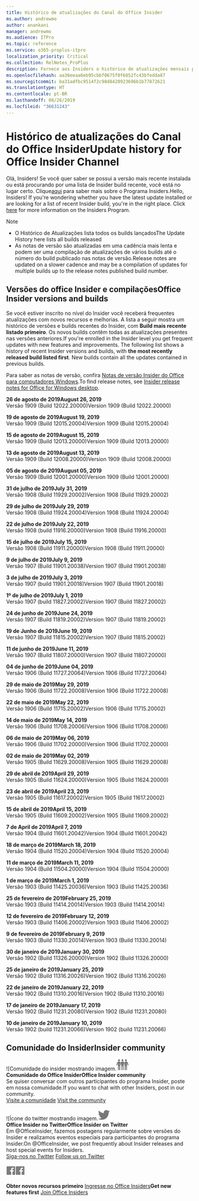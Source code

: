 ```yaml
---
title: Histórico de atualizações do Canal do Office Insider
ms.author: andrewmo
author: anankani
manager: andrewmo
ms.audience: ITPro
ms.topic: reference
ms.service: o365-proplus-itpro
localization_priority: Critical
ms.collection: RelNotes_ProPlus
description: Fornece aos Insiders o histórico de atualizações mensais para os lançamentos do Canal Mensal Insider – Modo Rápido para a área de trabalho do Windows
ms.openlocfilehash: aa36eeaa6eb95cbbf0675f0f6852fc43bfedda87
ms.sourcegitcommit: ba31adfbc9514f2c98d8420923696b1b77872621
ms.translationtype: HT
ms.contentlocale: pt-BR
ms.lasthandoff: 08/26/2019
ms.locfileid: "36631243"
---
```

# <a name="update-history-for-office-insider-channel"></a><span data-ttu-id="15490-103">Histórico de atualizações do Canal do Office Insider</span><span class="sxs-lookup"><span data-stu-id="15490-103">Update history for Office Insider Channel</span></span>

<span data-ttu-id="15490-p101">Olá, Insiders! Se você quer saber se possui a versão mais recente instalada ou está procurando por uma lista de Insider build recente, você está no lugar certo. Clique[aqui](https://insider.office.com/) para saber mais sobre o Programa Insiders.</span><span class="sxs-lookup"><span data-stu-id="15490-p101">Hello, Insiders! If you're wondering whether you have the latest update installed or are looking for a list of recent Insider build, you're in the right place. Click [here](https://insider.office.com/) for more information on the Insiders Program.</span></span>

> [!NOTE]
> - <span data-ttu-id="15490-107">O Histórico de Atualizações lista todos os builds lançados</span><span class="sxs-lookup"><span data-stu-id="15490-107">The Update History here lists all builds released</span></span>
> - <span data-ttu-id="15490-108">As notas de versão são atualizadas em uma cadência mais lenta e podem ser uma compilação de atualizações de vários builds até o número do build publicado nas notas de versão.</span><span class="sxs-lookup"><span data-stu-id="15490-108">Release notes are updated on a slower cadence and may be a compilation of updates for multiple builds up to the release notes published build number.</span></span>



## <a name="office-insider-versions-and-builds"></a><span data-ttu-id="15490-109">Versões do office Insider e compilações</span><span class="sxs-lookup"><span data-stu-id="15490-109">Office Insider versions and builds</span></span>

<span data-ttu-id="15490-p102">Se você estiver inscrito no nível do Insider você receberá frequentes atualizações com novos recursos e melhorias. A lista a seguir mostra um histórico de versões e builds recentes do Insider, com **Build mais recente listado primeiro**. Os novos builds contêm todas as atualizações presentes nas versões anteriores.</span><span class="sxs-lookup"><span data-stu-id="15490-p102">If you're enrolled in the Insider level you get frequent updates with new features and improvements. The following list shows a history of recent Insider versions and builds, with **the most recently released build listed first**. New builds contain all the updates contained in previous builds.</span></span> 

<span data-ttu-id="15490-113">Para saber as notas de versão, confira [Notas de versão Insider do Office para computadores Windows](https://docs.microsoft.com/pt-BR/OfficeUpdates/release-notes-office-insider).</span><span class="sxs-lookup"><span data-stu-id="15490-113">To find release notes, see [Insider release notes for Office for Windows desktop](https://docs.microsoft.com/pt-BR/OfficeUpdates/release-notes-office-insider).</span></span>

[//]: # (NÃO REMOVA)

<span data-ttu-id="15490-115">**26 de agosto de 2019**</span><span class="sxs-lookup"><span data-stu-id="15490-115">**August 26, 2019**</span></span><br/>
<span data-ttu-id="15490-116">Versão 1909 (Build 12022.20000)</span><span class="sxs-lookup"><span data-stu-id="15490-116">Version 1909 (Build 12022.20000)</span></span><br/>

<span data-ttu-id="15490-117">**19 de agosto de 2019**</span><span class="sxs-lookup"><span data-stu-id="15490-117">**August 19, 2019**</span></span><br/>
<span data-ttu-id="15490-118">Versão 1909 (Build 12015.20004)</span><span class="sxs-lookup"><span data-stu-id="15490-118">Version 1909 (Build 12015.20004)</span></span><br/>

<span data-ttu-id="15490-119">**15 de agosto de 2019**</span><span class="sxs-lookup"><span data-stu-id="15490-119">**August 15, 2019**</span></span><br/>
<span data-ttu-id="15490-120">Versão 1909 (Build 12013.20000)</span><span class="sxs-lookup"><span data-stu-id="15490-120">Version 1909 (Build 12013.20000)</span></span><br/>

<span data-ttu-id="15490-121">**13 de agosto de 2019**</span><span class="sxs-lookup"><span data-stu-id="15490-121">**August 13, 2019**</span></span><br/>
<span data-ttu-id="15490-122">Versão 1909 (Build 12008.20000)</span><span class="sxs-lookup"><span data-stu-id="15490-122">Version 1909 (Build 12008.20000)</span></span><br/>

<span data-ttu-id="15490-123">**05 de agosto de 2019**</span><span class="sxs-lookup"><span data-stu-id="15490-123">**August 05, 2019**</span></span><br/>
<span data-ttu-id="15490-124">Versão 1909 (Build 12001.20000)</span><span class="sxs-lookup"><span data-stu-id="15490-124">Version 1909 (Build 12001.20000)</span></span><br/>

<span data-ttu-id="15490-125">**31 de julho de 2019**</span><span class="sxs-lookup"><span data-stu-id="15490-125">**July 31, 2019**</span></span><br/>
<span data-ttu-id="15490-126">Versão 1908 (Build 11929.20002)</span><span class="sxs-lookup"><span data-stu-id="15490-126">Version 1908 (Build 11929.20002)</span></span><br/>

<span data-ttu-id="15490-127">**29 de julho de 2019**</span><span class="sxs-lookup"><span data-stu-id="15490-127">**July 29, 2019**</span></span><br/>
<span data-ttu-id="15490-128">Versão 1908 (Build 11924.20004)</span><span class="sxs-lookup"><span data-stu-id="15490-128">Version 1908 (Build 11924.20004)</span></span><br/>

<span data-ttu-id="15490-129">**22 de julho de 2019**</span><span class="sxs-lookup"><span data-stu-id="15490-129">**July 22, 2019**</span></span><br/>
<span data-ttu-id="15490-130">Versão 1908 (build 11916.20000)</span><span class="sxs-lookup"><span data-stu-id="15490-130">Version 1908 (Build 11916.20000)</span></span><br/>

<span data-ttu-id="15490-131">**15 de julho de 2019**</span><span class="sxs-lookup"><span data-stu-id="15490-131">**July 15, 2019**</span></span><br/>
<span data-ttu-id="15490-132">Versão 1908 (Build 11911.20000)</span><span class="sxs-lookup"><span data-stu-id="15490-132">Version 1908 (Build 11911.20000)</span></span><br/>

<span data-ttu-id="15490-133">**9 de julho de 2019**</span><span class="sxs-lookup"><span data-stu-id="15490-133">**July 9, 2019**</span></span><br/>
<span data-ttu-id="15490-134">Versão 1907 (Build 11901.20038)</span><span class="sxs-lookup"><span data-stu-id="15490-134">Version 1907 (Build 11901.20038)</span></span><br/>

<span data-ttu-id="15490-135">**3 de julho de 2019**</span><span class="sxs-lookup"><span data-stu-id="15490-135">**July 3, 2019**</span></span><br/>
<span data-ttu-id="15490-136">Versão 1907 (build 11901.20018)</span><span class="sxs-lookup"><span data-stu-id="15490-136">Version 1907 (Build 11901.20018)</span></span><br/>

<span data-ttu-id="15490-137">**1º de julho de 2019**</span><span class="sxs-lookup"><span data-stu-id="15490-137">**July 1, 2019**</span></span><br/>
<span data-ttu-id="15490-138">Versão 1907 (build 11827.20002)</span><span class="sxs-lookup"><span data-stu-id="15490-138">Version 1907 (Build 11827.20002)</span></span><br/>

<span data-ttu-id="15490-139">**24 de junho de 2019**</span><span class="sxs-lookup"><span data-stu-id="15490-139">**June 24, 2019**</span></span><br/>
<span data-ttu-id="15490-140">Versão 1907 (Build 11819.20002)</span><span class="sxs-lookup"><span data-stu-id="15490-140">Version 1907 (Build 11819.20002)</span></span><br/>

<span data-ttu-id="15490-141">**19 de Junho de 2019**</span><span class="sxs-lookup"><span data-stu-id="15490-141">**June 19, 2019**</span></span><br/>
<span data-ttu-id="15490-142">Versão 1907 (Build 11815.20002)</span><span class="sxs-lookup"><span data-stu-id="15490-142">Version 1907 (Build 11815.20002)</span></span><br/>

<span data-ttu-id="15490-143">**11 de junho de 2019**</span><span class="sxs-lookup"><span data-stu-id="15490-143">**June 11, 2019**</span></span><br/>
<span data-ttu-id="15490-144">Versão 1907 (Build 11807.20000)</span><span class="sxs-lookup"><span data-stu-id="15490-144">Version 1907 (Build 11807.20000)</span></span><br/>

<span data-ttu-id="15490-145">**04 de junho de 2019**</span><span class="sxs-lookup"><span data-stu-id="15490-145">**June 04, 2019**</span></span><br/>
<span data-ttu-id="15490-146">Versão 1906 (Build 11727.20064)</span><span class="sxs-lookup"><span data-stu-id="15490-146">Version 1906 (Build 11727.20064)</span></span><br/>


<span data-ttu-id="15490-147">**29 de maio de 2019**</span><span class="sxs-lookup"><span data-stu-id="15490-147">**May 29, 2019**</span></span><br/>
<span data-ttu-id="15490-148">Versão 1906 (Build 11722.20008)</span><span class="sxs-lookup"><span data-stu-id="15490-148">Version 1906 (Build 11722.20008)</span></span><br/>

<span data-ttu-id="15490-149">**22 de maio de 2019**</span><span class="sxs-lookup"><span data-stu-id="15490-149">**May 22, 2019**</span></span><br/> <span data-ttu-id="15490-150">Versão 1906 (Build 11715.20002)</span><span class="sxs-lookup"><span data-stu-id="15490-150">Version 1906 (Build 11715.20002)</span></span><br/> 

<span data-ttu-id="15490-151">**14 de maio de 2019**</span><span class="sxs-lookup"><span data-stu-id="15490-151">**May 14, 2019**</span></span><br/> <span data-ttu-id="15490-152">Versão 1906 (Build 11708.20006)</span><span class="sxs-lookup"><span data-stu-id="15490-152">Version 1906 (Build 11708.20006)</span></span><br/>

<span data-ttu-id="15490-153">**06 de maio de 2019**</span><span class="sxs-lookup"><span data-stu-id="15490-153">**May 06, 2019**</span></span><br/>
<span data-ttu-id="15490-154">Versão 1906 (Build 11702.20000)</span><span class="sxs-lookup"><span data-stu-id="15490-154">Version 1906 (Build 11702.20000)</span></span><br/>

<span data-ttu-id="15490-155">**02 de maio de 2019**</span><span class="sxs-lookup"><span data-stu-id="15490-155">**May 02, 2019**</span></span><br/>
<span data-ttu-id="15490-156">Versão 1905 (Build 11629.20008)</span><span class="sxs-lookup"><span data-stu-id="15490-156">Version 1905 (Build 11629.20008)</span></span><br/>

<span data-ttu-id="15490-157">**29 de abril de 2019**</span><span class="sxs-lookup"><span data-stu-id="15490-157">**April 29, 2019**</span></span><br/>
<span data-ttu-id="15490-158">Versão 1905 (Build 11624.20000)</span><span class="sxs-lookup"><span data-stu-id="15490-158">Version 1905 (Build 11624.20000)</span></span><br/>

<span data-ttu-id="15490-159">**23 de abril de 2019**</span><span class="sxs-lookup"><span data-stu-id="15490-159">**April 23, 2019**</span></span><br/> <span data-ttu-id="15490-160">Versão 1905 (Build 11617.20002)</span><span class="sxs-lookup"><span data-stu-id="15490-160">Version 1905 (Build 11617.20002)</span></span><br/>

<span data-ttu-id="15490-161">**15 de abril de 2019**</span><span class="sxs-lookup"><span data-stu-id="15490-161">**April 15, 2019**</span></span><br/> <span data-ttu-id="15490-162">Versão 1905 (Build 11609.20002)</span><span class="sxs-lookup"><span data-stu-id="15490-162">Version 1905 (Build 11609.20002)</span></span><br/>

<span data-ttu-id="15490-163">**7 de April de 2019**</span><span class="sxs-lookup"><span data-stu-id="15490-163">**April 7, 2019**</span></span><br/> <span data-ttu-id="15490-164">Versão 1904 (Build 11601.20042)</span><span class="sxs-lookup"><span data-stu-id="15490-164">Version 1904 (Build 11601.20042)</span></span><br/>

<span data-ttu-id="15490-165">**18 de março de 2019**</span><span class="sxs-lookup"><span data-stu-id="15490-165">**March 18, 2019**</span></span><br/> <span data-ttu-id="15490-166">Versão 1904 (Build 11520.20004)</span><span class="sxs-lookup"><span data-stu-id="15490-166">Version 1904 (Build 11520.20004)</span></span><br/>

<span data-ttu-id="15490-167">**11 de março de 2019**</span><span class="sxs-lookup"><span data-stu-id="15490-167">**March 11, 2019**</span></span><br/> <span data-ttu-id="15490-168">Versão 1904 (Build 11504.20000)</span><span class="sxs-lookup"><span data-stu-id="15490-168">Version 1904 (Build 11504.20000)</span></span><br/>

<span data-ttu-id="15490-169">**1 de março de 2019**</span><span class="sxs-lookup"><span data-stu-id="15490-169">**March 1, 2019**</span></span><br/> <span data-ttu-id="15490-170">Versão 1903 (Build 11425.20036)</span><span class="sxs-lookup"><span data-stu-id="15490-170">Version 1903 (Build 11425.20036)</span></span><br/> 

<span data-ttu-id="15490-171">**25 de fevereiro de 2019**</span><span class="sxs-lookup"><span data-stu-id="15490-171">**February 25, 2019**</span></span><br/> <span data-ttu-id="15490-172">Versão 1903 (Build 11414.20014)</span><span class="sxs-lookup"><span data-stu-id="15490-172">Version 1903 (Build 11414.20014)</span></span><br/> 

<span data-ttu-id="15490-173">**12 de fevereiro de 2019**</span><span class="sxs-lookup"><span data-stu-id="15490-173">**February 12, 2019**</span></span><br/> <span data-ttu-id="15490-174">Versão 1903 (Build 11406.20002)</span><span class="sxs-lookup"><span data-stu-id="15490-174">Version 1903 (Build 11406.20002)</span></span><br/> 

<span data-ttu-id="15490-175">**9 de fevereiro de 2019**</span><span class="sxs-lookup"><span data-stu-id="15490-175">**February 9, 2019**</span></span><br/> <span data-ttu-id="15490-176">Versão 1903 (Build 11330.20014)</span><span class="sxs-lookup"><span data-stu-id="15490-176">Version 1903 (Build 11330.20014)</span></span><br/> 

<span data-ttu-id="15490-177">**30 de janeiro de 2019**</span><span class="sxs-lookup"><span data-stu-id="15490-177">**January 30, 2019**</span></span><br/> <span data-ttu-id="15490-178">Versão 1902 (Build 11326.20000)</span><span class="sxs-lookup"><span data-stu-id="15490-178">Version 1902 (Build 11326.20000)</span></span><br/> 

<span data-ttu-id="15490-179">**25 de janeiro de 2019**</span><span class="sxs-lookup"><span data-stu-id="15490-179">**January 25, 2019**</span></span><br/> <span data-ttu-id="15490-180">Versão 1902 (Build 11316.20026)</span><span class="sxs-lookup"><span data-stu-id="15490-180">Version 1902 (Build 11316.20026)</span></span><br/> 

<span data-ttu-id="15490-181">**22 de janeiro de 2019**</span><span class="sxs-lookup"><span data-stu-id="15490-181">**January 22, 2019**</span></span><br/> <span data-ttu-id="15490-182">Versão 1902 (Build 11310.20016)</span><span class="sxs-lookup"><span data-stu-id="15490-182">Version 1902 (Build 11310.20016)</span></span><br/> 

<span data-ttu-id="15490-183">**17 de janeiro de 2019**</span><span class="sxs-lookup"><span data-stu-id="15490-183">**January 17, 2019**</span></span><br/> <span data-ttu-id="15490-184">Versão 1902 (Build 11231.20080)</span><span class="sxs-lookup"><span data-stu-id="15490-184">Version 1902 (Build 11231.20080)</span></span><br/>

<span data-ttu-id="15490-185">**10 de janeiro de 2019**</span><span class="sxs-lookup"><span data-stu-id="15490-185">**January 10, 2019**</span></span><br/> <span data-ttu-id="15490-186">Versão 1902 (build 11231.20066)</span><span class="sxs-lookup"><span data-stu-id="15490-186">Version 1902 (build 11231.20066)</span></span><br/> 


## <a name="insider-community"></a><span data-ttu-id="15490-187">Comunidade do Insider</span><span class="sxs-lookup"><span data-stu-id="15490-187">Insider community</span></span>

<span data-ttu-id="15490-188">![Comunidade do insider mostrando imagem.</span><span class="sxs-lookup"><span data-stu-id="15490-188">![Image showing insider community.</span></span> ](images/insidercommunity.png) <br/>
<span data-ttu-id="15490-189">**Comunidade do Office Insider**</span><span class="sxs-lookup"><span data-stu-id="15490-189">**Office Insider community**</span></span><br/> <span data-ttu-id="15490-190">Se quiser conversar com outros participantes do programa Insider, poste em nossa comunidade.</span><span class="sxs-lookup"><span data-stu-id="15490-190">If you want to chat with other Insiders, post in our community.</span></span><br/><span data-ttu-id="15490-191"> 
[Visite a comunidade](https://go.microsoft.com/fwlink/?linkid=843493)</span><span class="sxs-lookup"><span data-stu-id="15490-191"> 
[Visit the community](https://go.microsoft.com/fwlink/?linkid=843493)</span></span><br/> 

<span data-ttu-id="15490-192">![Ícone do twitter mostrando imagem.</span><span class="sxs-lookup"><span data-stu-id="15490-192">![Image showing twitter icon.</span></span> ](images/twitter.png)<br/>
<span data-ttu-id="15490-193">**Office Insider no Twitter**</span><span class="sxs-lookup"><span data-stu-id="15490-193">**Office Insider on Twitter**</span></span><br/> <span data-ttu-id="15490-194">Em @OfficeInsider, fazemos postagens regularmente sobre versões do Insider e realizamos eventos especiais para participantes do programa Insider.</span><span class="sxs-lookup"><span data-stu-id="15490-194">On @OfficeInsider, we post frequently about Insider releases and host special events for Insiders.</span></span><br/><span data-ttu-id="15490-195"> 
[Siga-nos no Twitter](https://go.microsoft.com/fwlink/?linkid=717717)</span><span class="sxs-lookup"><span data-stu-id="15490-195"> 
[Follow us on Twitter](https://go.microsoft.com/fwlink/?linkid=717717)</span></span><br/> 

<span data-ttu-id="15490-196">[
  ![Imagem mostrando o ícone do Facebook. ](images/facebook.png)](https://www.facebook.com/sharer.php?u=https://support.office.com/pt-BR/article/Update-history-for-Office-Insider-for-Windows-desktop-64bbb317-972a-4933-8b82-cc866f0b067c)</span><span class="sxs-lookup"><span data-stu-id="15490-196">[![Image showing Facebook icon. ](images/facebook.png)](https://www.facebook.com/sharer.php?u=https://support.office.com/en-us/article/Update-history-for-Office-Insider-for-Windows-desktop-64bbb317-972a-4933-8b82-cc866f0b067c)</span></span>


<span data-ttu-id="15490-197">**Obter novos recursos primeiro**
[Ingresse no Office Insiders](https://insider.office.com/)</span><span class="sxs-lookup"><span data-stu-id="15490-197">**Get new features first**
[Join Office Insiders](https://insider.office.com/)</span></span>